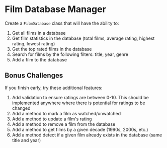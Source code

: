 # Film Database Manager

Create a `FilmDatabase` class that will have the ability to:

1. Get all films in a database
2. Get film statistics in the database (total films, average rating, highest rating, lowest rating)
3. Get the top rated films in the database
4. Search for films by the following filters: title, year, genre
5. Add a film to the database

## Bonus Challenges

If you finish early, try these additional features:

1. Add validation to ensure ratings are between 0-10. This should be implemented anywhere where there is potential for ratings to be changed
2. Add a method to mark a film as watched/unwatched
3. Add a method to update a film's rating
4. Add a method to remove a film from the database
5. Add a method to get films by a given decade (1990s, 2000s, etc.)
6. Add a method detect if a given film already exists in the database (same title and year)

